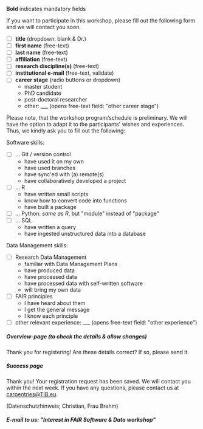 **Bold** indicates mandatory fields

If you want to participate in this workshop, please fill out the following form and we will contact you soon.

- [ ] **title** (dropdown: blank & Dr.)
- [ ] **first name** (free-text)
- [ ] **last name** (free-text)
- [ ] **affiliation** (free-text)
- [ ] **research discipline(s)** (free-text)
- [ ] **institutional e-mail** (free-text, validate)
- [ ] **career stage** (radio buttons or dropdown)
  - master student
  - PhD candidate
  - post-doctoral researcher
  - other: ___ (opens free-text field: "other career stage")

Please note, that the workshop program/schedule is preliminary. We will have the option to adapt it to the participants' wishes and experiences. Thus, we kindly ask you to fill out the following:

Software skills:
- [ ] ... Git / version control
  - have used it on my own
  - have used branches
  - have sync'ed with (a) remote(s)
  - have collaboratively developed a project
- [ ] ... R
  - have written small scripts
  - know how to convert code into functions
  - have built a package
- [ ] ... Python: _same as R_, but "module" instead of "package"
- [ ] ... SQL
  - have written a query
  - have ingested unstructured data into a database

Data Management skills:
- [ ] Research Data Management
  - familiar with Data Management Plans
  - have produced data
  - have processed data
  - have processed data with self-written software
  - will bring my own data
- [ ] FAIR principles
  - I have heard about them
  - I get the general message
  - I know each principle
- [ ] other relevant experience: ___ (opens free-text field: "other experience")

##### Overview-page (to check the details & allow changes)

Thank you for registering! Are these details correct? If so, please send it.

##### Success page

Thank you! Your registration request has been saved. We will contact you within the next week. If you have any questions, please contact us at [carpentries@TIB.eu](mailto:carpentries@tib.eu).

(Datenschutzhinweis; Christian, Frau Brehm)

##### E-mail to us: "Interest in FAIR Software & Data workshop"
